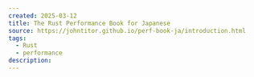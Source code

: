 ```yaml
---
created: 2025-03-12
title: The Rust Performance Book for Japanese
source: https://johntitor.github.io/perf-book-ja/introduction.html
tags:
  - Rust
  - performance
description:
---
```

